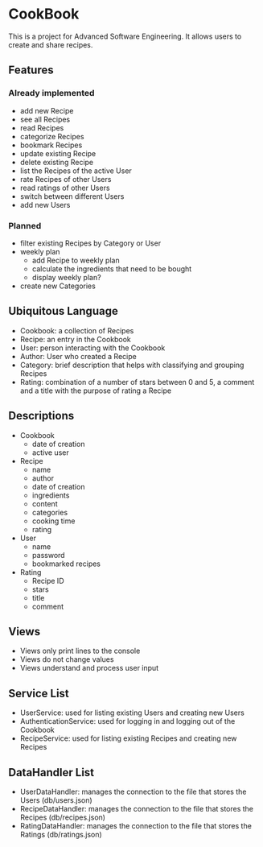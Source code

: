 # CookBook
This is a project for Advanced Software Engineering. 
It allows users to create and share recipes.

## Features

### Already implemented
* add new Recipe
* see all Recipes
* read Recipes
* categorize Recipes
* bookmark Recipes
* update existing Recipe
* delete existing Recipe
* list the Recipes of the active User
* rate Recipes of other Users
* read ratings of other Users
* switch between different Users
* add new Users

### Planned
* filter existing Recipes by Category or User
* weekly plan
  * add Recipe to weekly plan
  * calculate the ingredients that need to be bought
  * display weekly plan?
* create new Categories

## Ubiquitous Language
* Cookbook: a collection of Recipes
* Recipe: an entry in the Cookbook
* User: person interacting with the Cookbook
* Author: User who created a Recipe
* Category: brief description that helps with classifying and grouping Recipes
* Rating: combination of a number of stars between 0 and 5, a comment and a title with the purpose of rating a Recipe

## Descriptions
* Cookbook 
  * date of creation
  * active user
* Recipe
  * name
  * author
  * date of creation
  * ingredients
  * content
  * categories
  * cooking time
  * rating
* User
  * name
  * password
  * bookmarked recipes
* Rating
  * Recipe ID
  * stars
  * title
  * comment

## Views
* Views only print lines to the console
* Views do not change values
* Views understand and process user input

## Service List
* UserService: used for listing existing Users and creating new Users
* AuthenticationService: used for logging in and logging out of the Cookbook
* RecipeService: used for listing existing Recipes and creating new Recipes

## DataHandler List
* UserDataHandler: manages the connection to the file that stores the Users (db/users.json)
* RecipeDataHandler: manages the connection to the file that stores the Recipes (db/recipes.json)
* RatingDataHandler: manages the connection to the file that stores the Ratings (db/ratings.json)